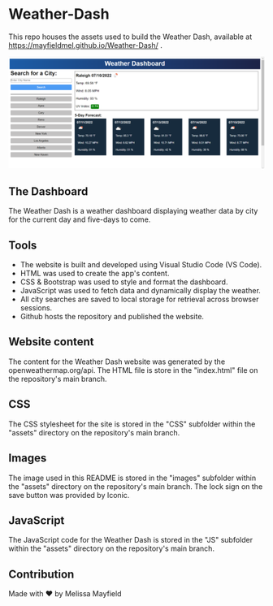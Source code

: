 # Weather-Dash

This repo houses the assets used to build the Weather Dash, available at https://mayfieldmel.github.io/Weather-Dash/ .

![weather-dashboard](./assets/images/weather-dash.png)

## The Dashboard

The Weather Dash is a weather dashboard displaying weather data by city for the current day and five-days to come.

## Tools

* The website is built and developed using Visual Studio Code (VS Code). 
* HTML was used to create the app's content.
* CSS & Bootstrap was used to style and format the dashboard. 
* JavaScript was used to fetch data and dynamically display the weather.
* All city searches are saved to local storage for retrieval across browser sessions.
* Github hosts the repository and published the website.

## Website content

The content for the Weather Dash website was generated by the openweathermap.org/api. The HTML file is store in the "index.html" file on the repository's main branch.

## CSS

The CSS stylesheet for the site is stored in the "CSS" subfolder within the "assets" directory on the repository's main branch. 

## Images

The image used in this README is stored in the "images" subfolder within the "assets" directory on the repository's main branch. The lock sign on the save button was provided by Iconic.

## JavaScript

The JavaScript code for the Weather Dash is stored in the "JS" subfolder within the "assets" directory on the repository's main branch.

## Contribution

Made with ❤️ by Melissa Mayfield

